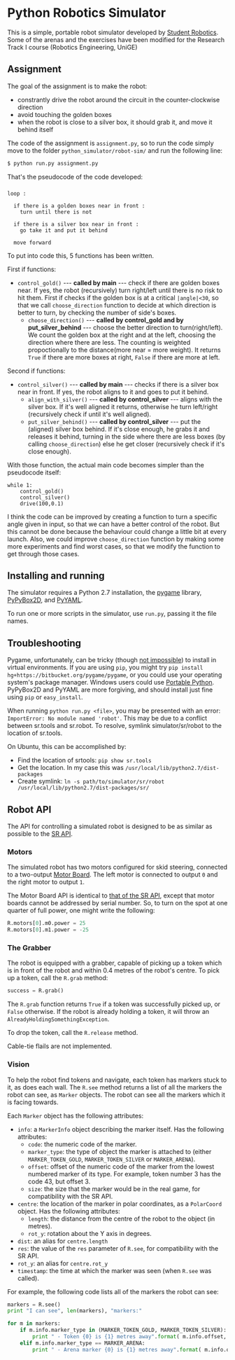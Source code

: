 Python Robotics Simulator
================================

This is a simple, portable robot simulator developed by [Student Robotics](https://studentrobotics.org).
Some of the arenas and the exercises have been modified for the Research Track I course (Robotics Engineering, UniGE)

Assignment
---------

The goal of the assignment is to make the robot:
- constrantly drive the robot around the circuit in the counter-clockwise direction
- avoid touching the golden boxes
- when the robot is close to a silver box, it should grab it, and move it behind itself

The code of the assignment is `assignment.py`, so to run the code simply move to the folder `python_simulator/robot-sim/` and run the following line:

```bash
$ python run.py assignment.py
```
That's the pseudocode of the code developed:

### ###
```
loop :

  if there is a golden boxes near in front :
    turn until there is not

  if there is a silver box near in front :
    go take it and put it behind

  move forward
```

To put into code this, 5 functions has been written.

First if functions:
  - `control_gold()` --- **called by main** ---   check if there are golden boxes near.
    If yes, the robot (recursively) turn right/left until there is no risk to hit them.
    First if checks if the golden box is at a critical `|angle|<30`, so that we call `choose_direction` function to decide at which direction is better to turn, by checking the number of side's boxes.
    - `choose_direction()` --- **called by control_gold and by put_silver_behind** --- choose the better direction to turn(right/left).
    We count the golden box at the right and at the left, choosing the direction where
    there are less.
    The counting is weighted propoctionally to the distance(more near = more weight). It returns `True` if there are more boxes at right, `False` if there are more at left.


Second if functions:
  - `control_silver()` --- **called by main** --- checks if there is a silver box near in front. If yes, the robot aligns to it and goes to put it behind.
    - `align_with_silver()` --- **called by control_silver** ---   aligns with the silver box.
    If it's well aligned it returns, otherwise he turn left/right (recursively check if
    until it's well aligned).
    - `put_silver_behind()` --- **called by control_silver** ---  put the (aligned) silver box behind.
    If it's close enough, he grabs it and releases it behind, turning in the side where there are less boxes (by calling `choose_direction`)
    else he get closer (recursively check if it's close enough).


With those function, the actual main code becomes simpler than the pseudocode itself:

```
while 1:
    control_gold()				  
    control_silver()
    drive(100,0.1)
```


I think the code can be improved by creating a function to turn a specific angle given in input, so that we can have a better control of the robot.
But this cannot be done because the behaviour could change a little bit at every launch.
Also, we could improve `choose_direction` function by making some more experiments and find worst cases, so that we modify the function to get through those cases.



Installing and running
----------------------

The simulator requires a Python 2.7 installation, the [pygame](http://pygame.org/) library, [PyPyBox2D](https://pypi.python.org/pypi/pypybox2d/2.1-r331), and [PyYAML](https://pypi.python.org/pypi/PyYAML/).

To run one or more scripts in the simulator, use `run.py`, passing it the file names. 


## Troubleshooting

Pygame, unfortunately, can be tricky (though [not impossible](http://askubuntu.com/q/312767)) to install in virtual environments. If you are using `pip`, you might try `pip install hg+https://bitbucket.org/pygame/pygame`, or you could use your operating system's package manager. Windows users could use [Portable Python](http://portablepython.com/). PyPyBox2D and PyYAML are more forgiving, and should install just fine using `pip` or `easy_install`.


When running `python run.py <file>`, you may be presented with an error: `ImportError: No module named 'robot'`. This may be due to a conflict between sr.tools and sr.robot. To resolve, symlink simulator/sr/robot to the location of sr.tools.

On Ubuntu, this can be accomplished by:
* Find the location of srtools: `pip show sr.tools`
* Get the location. In my case this was `/usr/local/lib/python2.7/dist-packages`
* Create symlink: `ln -s path/to/simulator/sr/robot /usr/local/lib/python2.7/dist-packages/sr/`


Robot API
---------

The API for controlling a simulated robot is designed to be as similar as possible to the [SR API][sr-api].

### Motors ###

The simulated robot has two motors configured for skid steering, connected to a two-output [Motor Board](https://studentrobotics.org/docs/kit/motor_board). The left motor is connected to output `0` and the right motor to output `1`.

The Motor Board API is identical to [that of the SR API](https://studentrobotics.org/docs/programming/sr/motors/), except that motor boards cannot be addressed by serial number. So, to turn on the spot at one quarter of full power, one might write the following:

```python
R.motors[0].m0.power = 25
R.motors[0].m1.power = -25
```

### The Grabber ###

The robot is equipped with a grabber, capable of picking up a token which is in front of the robot and within 0.4 metres of the robot's centre. To pick up a token, call the `R.grab` method:

```python
success = R.grab()
```

The `R.grab` function returns `True` if a token was successfully picked up, or `False` otherwise. If the robot is already holding a token, it will throw an `AlreadyHoldingSomethingException`.

To drop the token, call the `R.release` method.

Cable-tie flails are not implemented.

### Vision ###

To help the robot find tokens and navigate, each token has markers stuck to it, as does each wall. The `R.see` method returns a list of all the markers the robot can see, as `Marker` objects. The robot can see all the markers which it is facing towards.

Each `Marker` object has the following attributes:

* `info`: a `MarkerInfo` object describing the marker itself. Has the following attributes:
  * `code`: the numeric code of the marker.
  * `marker_type`: the type of object the marker is attached to (either `MARKER_TOKEN_GOLD`, `MARKER_TOKEN_SILVER` or `MARKER_ARENA`).
  * `offset`: offset of the numeric code of the marker from the lowest numbered marker of its type. For example, token number 3 has the code 43, but offset 3.
  * `size`: the size that the marker would be in the real game, for compatibility with the SR API.
* `centre`: the location of the marker in polar coordinates, as a `PolarCoord` object. Has the following attributes:
  * `length`: the distance from the centre of the robot to the object (in metres).
  * `rot_y`: rotation about the Y axis in degrees.
* `dist`: an alias for `centre.length`
* `res`: the value of the `res` parameter of `R.see`, for compatibility with the SR API.
* `rot_y`: an alias for `centre.rot_y`
* `timestamp`: the time at which the marker was seen (when `R.see` was called).

For example, the following code lists all of the markers the robot can see:

```python
markers = R.see()
print "I can see", len(markers), "markers:"

for m in markers:
    if m.info.marker_type in (MARKER_TOKEN_GOLD, MARKER_TOKEN_SILVER):
        print " - Token {0} is {1} metres away".format( m.info.offset, m.dist )
    elif m.info.marker_type == MARKER_ARENA:
        print " - Arena marker {0} is {1} metres away".format( m.info.offset, m.dist )
```

[sr-api]: https://studentrobotics.org/docs/programming/sr/
